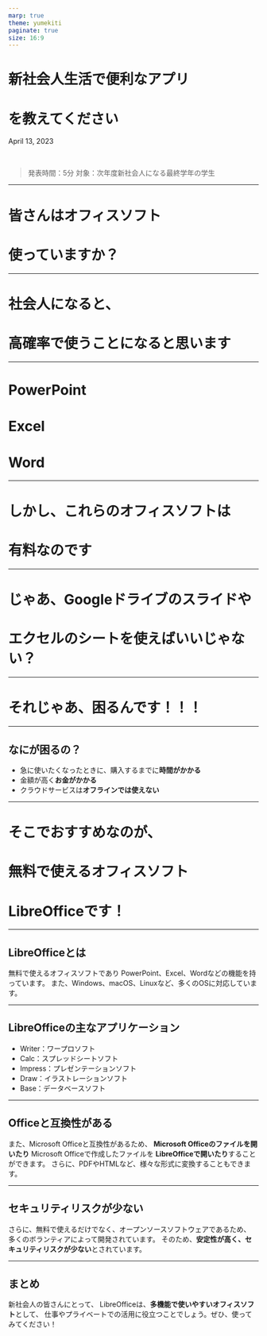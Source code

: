 ```yaml
---
marp: true
theme: yumekiti
paginate: true
size: 16:9
---
```

<!--
_class: headline
-->

# 新社会人生活で便利なアプリ
# を教えてください

April 13, 2023

<br />

> 発表時間：5分
> 対象：次年度新社会人になる最終学年の学生

---
<!--
_class: headline
-->

# 皆さんは**オフィスソフト**
# 使っていますか？

---

<!--
_class: headline
-->

# 社会人になると、
# **高確率で**使うことになると思います

---

<!--
_class: headline
-->

# PowerPoint
# Excel
# Word

---

<!--
_class: headline
-->

# しかし、これらのオフィスソフトは
# **有料**なのです

---

<!--
_class: headline
-->

# じゃあ、Googleドライブのスライドや

# エクセルのシートを使えばいいじゃない？

---

<!--
_class: headline
-->

# それじゃあ、困るんです！！！

---

<!--
_class: general
_header: "はじめに"
-->

## なにが困るの？

- 急に使いたくなったときに、購入するまでに**時間がかかる**
- 金額が高く**お金がかかる**
- クラウドサービスは**オフラインでは使えない**

---

<!--
_class: headline
-->

# そこでおすすめなのが、
# 無料で使えるオフィスソフト
# **LibreOffice**です！

---

<!--
_class: general
_header: "LibreOfficeとは"
-->

## LibreOfficeとは

無料で使えるオフィスソフトであり
PowerPoint、Excel、Wordなどの機能を持っています。
また、Windows、macOS、Linuxなど、多くのOSに対応しています。

---

<!--
_class: general
_header: "LibreOfficeとは"
-->

## LibreOfficeの主なアプリケーション

- Writer：ワープロソフト
- Calc：スプレッドシートソフト
- Impress：プレゼンテーションソフト
- Draw：イラストレーションソフト
- Base：データベースソフト

---

<!--
_class: general
_header: "LibreOfficeの特徴"
-->

## Officeと互換性がある

また、Microsoft Officeと互換性があるため、
**Microsoft Officeのファイルを開いたり**
Microsoft Officeで作成したファイルを
**LibreOfficeで開いたり**することができます。
さらに、PDFやHTMLなど、様々な形式に変換することもできます。

---

<!--
_class: general
_header: "LibreOfficeの特徴"
-->

## セキュリティリスクが少ない

さらに、無料で使えるだけでなく、オープンソースソフトウェアであるため、
多くのボランティアによって開発されています。
そのため、**安定性が高く、セキュリティリスクが少ない**とされています。

---

<!--
_class: general
_header: "最後に"
-->

## まとめ

新社会人の皆さんにとって、
LibreOfficeは、**多機能で使いやすいオフィスソフト**として、
仕事やプライベートでの活用に役立つことでしょう。ぜひ、使ってみてください！
